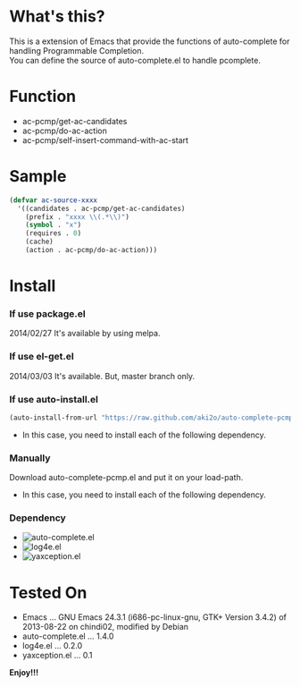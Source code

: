 # What's this?

This is a extension of Emacs that provide the functions of auto-complete for handling Programmable Completion.  
You can define the source of auto-complete.el to handle pcomplete.

# Function

-   ac-pcmp/get-ac-candidates
-   ac-pcmp/do-ac-action
-   ac-pcmp/self-insert-command-with-ac-start

# Sample

```lisp
(defvar ac-source-xxxx
  '((candidates . ac-pcmp/get-ac-candidates)
    (prefix . "xxxx \\(.*\\)")
    (symbol . "x")
    (requires . 0)
    (cache)
    (action . ac-pcmp/do-ac-action)))
```

# Install

### If use package.el

2014/02/27 It's available by using melpa.

### If use el-get.el

2014/03/03 It's available. But, master branch only.

### If use auto-install.el

```lisp
(auto-install-from-url "https://raw.github.com/aki2o/auto-complete-pcmp/master/auto-complete-pcmp.el")
```
-   In this case, you need to install each of the following dependency.

### Manually

Download auto-complete-pcmp.el and put it on your load-path.  
-   In this case, you need to install each of the following dependency.

### Dependency

-   ![auto-complete.el](https://github.com/auto-complete/auto-complete)
-   ![log4e.el](https://github.com/aki2o/log4e)
-   ![yaxception.el](https://github.com/aki2o/yaxception)

# Tested On

-   Emacs &#x2026; GNU Emacs 24.3.1 (i686-pc-linux-gnu, GTK+ Version 3.4.2) of 2013-08-22 on chindi02, modified by Debian
-   auto-complete.el &#x2026; 1.4.0
-   log4e.el &#x2026; 0.2.0
-   yaxception.el &#x2026; 0.1

**Enjoy!!!**

